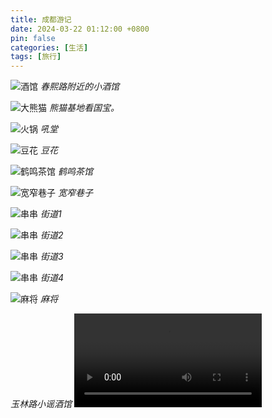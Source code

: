 ```yaml
---
title: 成都游记
date: 2024-03-22 01:12:00 +0800
pin: false 
categories: [生活]
tags: [旅行]
---
```


![酒馆](/assets/img/chengdu/12.jpg)
_春熙路附近的小酒馆_

![大熊猫](/assets/img/chengdu/7.jpg)
_熊猫基地看国宝。_

![火锅](/assets/img/chengdu/6.jpg)
_吼堂_

![豆花](/assets/img/chengdu/2.jpg)
_豆花_

![鹤鸣茶馆](/assets/img/chengdu/3.jpg)
_鹤鸣茶馆_

![宽窄巷子](/assets/img/chengdu/5.jpg)
_宽窄巷子_

![串串](/assets/img/chengdu/1.jpg)
_街道1_

![串串](/assets/img/chengdu/13.jpg)
_街道2_

![串串](/assets/img/chengdu/14.jpg)
_街道3_

![串串](/assets/img/chengdu/16.jpg)
_街道4_

![麻将](/assets/img/chengdu/15.jpg)
_麻将_

_玉林路小谣酒馆_
<video src="/assets/img/chengdu/9.mp4" type="video/mp4"></video>
